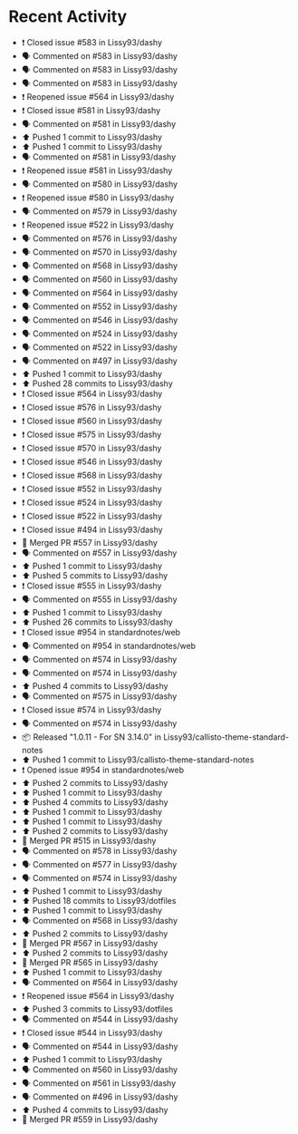 # Recent Activity

* ❗️ Closed issue #583 in Lissy93/dashy
* 🗣 Commented on #583 in Lissy93/dashy
* 🗣 Commented on #583 in Lissy93/dashy
* 🗣 Commented on #583 in Lissy93/dashy
* ❗️ Reopened issue #564 in Lissy93/dashy
* ❗️ Closed issue #581 in Lissy93/dashy
* 🗣 Commented on #581 in Lissy93/dashy
* ⬆️ Pushed 1 commit to Lissy93/dashy
* ⬆️ Pushed 1 commit to Lissy93/dashy
* 🗣 Commented on #581 in Lissy93/dashy
* ❗️ Reopened issue #581 in Lissy93/dashy
* 🗣 Commented on #580 in Lissy93/dashy
* ❗️ Reopened issue #580 in Lissy93/dashy
* 🗣 Commented on #579 in Lissy93/dashy
* ❗️ Reopened issue #522 in Lissy93/dashy
* 🗣 Commented on #576 in Lissy93/dashy
* 🗣 Commented on #570 in Lissy93/dashy
* 🗣 Commented on #568 in Lissy93/dashy
* 🗣 Commented on #560 in Lissy93/dashy
* 🗣 Commented on #564 in Lissy93/dashy
* 🗣 Commented on #552 in Lissy93/dashy
* 🗣 Commented on #546 in Lissy93/dashy
* 🗣 Commented on #524 in Lissy93/dashy
* 🗣 Commented on #522 in Lissy93/dashy
* 🗣 Commented on #497 in Lissy93/dashy
* ⬆️ Pushed 1 commit to Lissy93/dashy
* ⬆️ Pushed 28 commits to Lissy93/dashy
* ❗️ Closed issue #564 in Lissy93/dashy
* ❗️ Closed issue #576 in Lissy93/dashy
* ❗️ Closed issue #560 in Lissy93/dashy
* ❗️ Closed issue #575 in Lissy93/dashy
* ❗️ Closed issue #570 in Lissy93/dashy
* ❗️ Closed issue #546 in Lissy93/dashy
* ❗️ Closed issue #568 in Lissy93/dashy
* ❗️ Closed issue #552 in Lissy93/dashy
* ❗️ Closed issue #524 in Lissy93/dashy
* ❗️ Closed issue #522 in Lissy93/dashy
* ❗️ Closed issue #494 in Lissy93/dashy
* 🎉 Merged PR #557 in Lissy93/dashy
* 🗣 Commented on #557 in Lissy93/dashy
* ⬆️ Pushed 1 commit to Lissy93/dashy
* ⬆️ Pushed 5 commits to Lissy93/dashy
* ❗️ Closed issue #555 in Lissy93/dashy
* 🗣 Commented on #555 in Lissy93/dashy
* ⬆️ Pushed 1 commit to Lissy93/dashy
* ⬆️ Pushed 26 commits to Lissy93/dashy
* ❗️ Closed issue #954 in standardnotes/web
* 🗣 Commented on #954 in standardnotes/web
* 🗣 Commented on #574 in Lissy93/dashy
* 🗣 Commented on #574 in Lissy93/dashy
* ⬆️ Pushed 4 commits to Lissy93/dashy
* 🗣 Commented on #575 in Lissy93/dashy
* ❗️ Closed issue #574 in Lissy93/dashy
* 🗣 Commented on #574 in Lissy93/dashy
* 📦 Released "1.0.11 - For SN 3.14.0" in Lissy93/callisto-theme-standard-notes
* ⬆️ Pushed 1 commit to Lissy93/callisto-theme-standard-notes
* ❗️ Opened issue #954 in standardnotes/web
* ⬆️ Pushed 2 commits to Lissy93/dashy
* ⬆️ Pushed 1 commit to Lissy93/dashy
* ⬆️ Pushed 4 commits to Lissy93/dashy
* ⬆️ Pushed 1 commit to Lissy93/dashy
* ⬆️ Pushed 1 commit to Lissy93/dashy
* ⬆️ Pushed 2 commits to Lissy93/dashy
* 🎉 Merged PR #515 in Lissy93/dashy
* 🗣 Commented on #578 in Lissy93/dashy
* 🗣 Commented on #577 in Lissy93/dashy
* 🗣 Commented on #574 in Lissy93/dashy
* ⬆️ Pushed 1 commit to Lissy93/dashy
* ⬆️ Pushed 18 commits to Lissy93/dotfiles
* ⬆️ Pushed 1 commit to Lissy93/dashy
* 🗣 Commented on #568 in Lissy93/dashy
* ⬆️ Pushed 2 commits to Lissy93/dashy
* 🎉 Merged PR #567 in Lissy93/dashy
* ⬆️ Pushed 2 commits to Lissy93/dashy
* 🎉 Merged PR #565 in Lissy93/dashy
* ⬆️ Pushed 1 commit to Lissy93/dashy
* 🗣 Commented on #564 in Lissy93/dashy
* ❗️ Reopened issue #564 in Lissy93/dashy
* ⬆️ Pushed 3 commits to Lissy93/dotfiles
* 🗣 Commented on #544 in Lissy93/dashy
* ❗️ Closed issue #544 in Lissy93/dashy
* 🗣 Commented on #544 in Lissy93/dashy
* ⬆️ Pushed 1 commit to Lissy93/dashy
* 🗣 Commented on #560 in Lissy93/dashy
* 🗣 Commented on #561 in Lissy93/dashy
* 🗣 Commented on #496 in Lissy93/dashy
* ⬆️ Pushed 4 commits to Lissy93/dashy
* 🎉 Merged PR #559 in Lissy93/dashy

